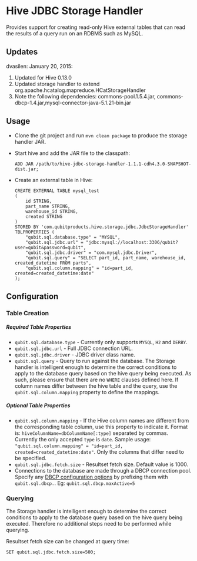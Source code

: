 Hive JDBC Storage Handler
=========================

Provides support for creating read-only Hive external tables that can
read the results of a query run on an RDBMS such as MySQL. 

Updates
-----
dvasilen: January 20, 2015:
1. Updated for Hive 0.13.0 
2. Updated storage handler to extend org.apache.hcatalog.mapreduce.HCatStorageHandler 
3. Note the following dependencies: commons-pool.1.5.4.jar, commons-dbcp-1.4.jar,mysql-connector-java-5.1.21-bin.jar 


Usage
-----

*   Clone the git project and run `mvn clean package` to produce the storage
    handler JAR.

*   Start hive and add the JAR file to the classpath:

        ADD JAR /path/to/hive-jdbc-storage-handler-1.1.1-cdh4.3.0-SNAPSHOT-dist.jar;

*   Create an external table in Hive:

        CREATE EXTERNAL TABLE mysql_test
        (
            id STRING,
            part_name STRING,
            warehouse_id STRING,
            created STRING
        )
        STORED BY 'com.qubitproducts.hive.storage.jdbc.JdbcStorageHandler' 
        TBLPROPERTIES (
            "qubit.sql.database.type" = "MYSQL",
            "qubit.sql.jdbc.url" = "jdbc:mysql://localhost:3306/qubit?user=qubit&password=qubit",
            "qubit.sql.jdbc.driver" = "com.mysql.jdbc.Driver",
            "qubit.sql.query" = "SELECT part_id, part_name, warehouse_id, created_datetime FROM parts",
            "qubit.sql.column.mapping" = "id=part_id, created=created_datetime:date"
        );

Configuration
-------------

### Table Creation

##### Required Table Properties

*   `qubit.sql.database.type` - Currently only supports `MYSQL`, `H2` and
    `DERBY`.
*   `qubit.sql.jdbc.url` - Full JDBC connection URL.
*   `qubit.sql.jdbc.driver` - JDBC driver class name.
*   `qubit.sql.query` - Query to run against the database. The Storage
    handler is intelligent enough to determine the correct conditions to
    apply to the database query based on the hive query being executed.
    As such, please ensure that there are no `WHERE` clauses defined
    here. If column names differ between the hive table and the query,
    use the `qubit.sql.column.mapping` property to define the mappings.

##### Optional Table Properties

*   `qubit.sql.column.mapping` - If the Hive column names are different
    from the corresponding table column, use this property to indicate
    it. Format is: `hiveColumnName=dbColumnName[:type]` separated by
    commas. Currently the only accepted `type` is `date`. Sample usage:
    `"qubit.sql.column.mapping" = "id=part_id, created=created_datetime:date"`.
    Only the columns that differ need to be specified.
*   `qubit.sql.jdbc.fetch.size` - Resultset fetch size. Default value is
    1000.
*   Connections to the database are made through a DBCP connection pool.
    Specify any [DBCP configuration
    options](http://commons.apache.org/dbcp/configuration.html) by
    prefixing them with `qubit.sql.dbcp.`. Eg:
    `qubit.sql.dbcp.maxActive=5`

### Querying

The Storage handler is intelligent enough to determine the correct
conditions to apply to the database query based on the hive query being
executed. Therefore no additional steps need to be performed while
querying.

Resultset fetch size can be changed at query time:

    SET qubit.sql.jdbc.fetch.size=500;

